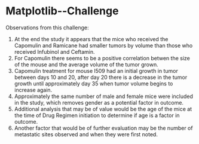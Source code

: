 # Matplotlib--Challenge

Observations from this challenge:
  1. At the end the study it appears that the mice who received the Capomulin and Ramicane had smaller tumors by volume than those who received Infubinol and Ceftamin.
  2. For Capomulin there seems to be a positive correlation betwen the size of the mouse and the average volume of the tumor grown.
  3. Capomulin treatment for mouse l509 had an initial growth in tumor between days 10 and 20, after day 20 there is a decrease in the tumor growth until approximately day 35
      when tumor volume begins to increase again.
  4. Approximately the same number of male and female mice were included in the study, which removes gender as a potential factor in outcome.
  5. Additional analysis that may be of value would be the age of the mice at the time of Drug Regimen initiation to determine if age is a factor in outcome. 
  6. Another factor that would be of further evaluation may be the number of metastatic sites observed and when they were first noted.
